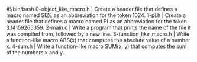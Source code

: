 #!/bin/bash
0-object_like_macro.h | Create a header file that defines a macro named SIZE as an abbreviation for the token 1024.
1-pi.h | Create a header file that defines a macro named PI as an abbreviation for the token 3.14159265359.
2-main.c | Write a program that prints the name of the file it was compiled from, followed by a new line.
3-function_like_macro.h | Write a function-like macro ABS(x) that computes the absolute value of a number x.
4-sum.h | Write a function-like macro SUM(x, y) that computes the sum of the numbers x and y.

